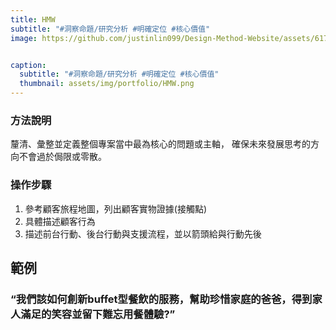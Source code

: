 ```yaml
---
title: HMW
subtitle: "#洞察命題/研究分析 #明確定位 #核心價值"
image: https://github.com/justinlin099/Design-Method-Website/assets/61717681/343af28a-99f0-4437-bb4d-0e1ee0de434d


caption:
  subtitle: "#洞察命題/研究分析 #明確定位 #核心價值"
  thumbnail: assets/img/portfolio/HMW.png
---
```

### 方法說明
釐清、彙整並定義整個專案當中最為核心的問題或主軸，
確保未來發展思考的方向不會過於侷限或零散。

### 操作步驟
1. 參考顧客旅程地圖，列出顧客實物證據(接觸點)
2. 具體描述顧客行為
3. 描述前台行動、後台行動與支援流程，並以箭頭給與行動先後

## 範例
### “我們該如何**創新buffet型餐飲的服務**，幫助**珍惜家庭的爸爸**，得到**家人滿足的笑容並留下難忘用餐體驗?**”




